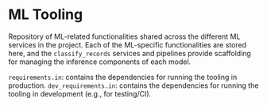 # ML Tooling

Repository of ML-related functionalities shared across the different ML services in the project. Each of the ML-specific functionalities are stored here, and the `classify_records` services and pipelines provide scaffolding for managing the inference components of each model.

`requirements.in`: contains the dependencies for running the tooling in production.
`dev_requirements.in`: contains the dependencies for running the tooling in development (e.g., for testing/CI).
